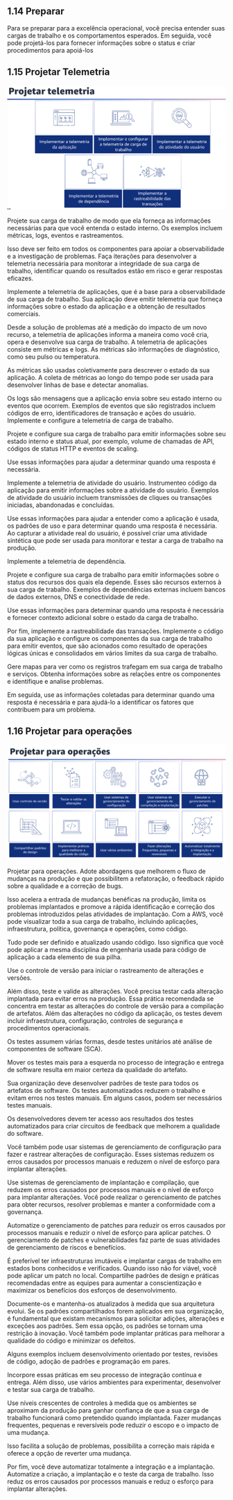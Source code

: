 ## 1.14 Preparar

Para se preparar para a excelência operacional, você precisa entender suas cargas de trabalho e os comportamentos esperados. Em seguida, você pode projetá-los para fornecer informações sobre o status e criar procedimentos para apoiá-los

## 1.15 Projetar Telemetria

![alt text](image-7.png)

Projete sua carga de trabalho de modo que ela forneça as informações necessárias para que você entenda o estado interno. Os exemplos incluem métricas, logs, eventos e rastreamentos.

Isso deve ser feito em todos os componentes para apoiar a observabilidade e a investigação de problemas. Faça iterações para desenvolver a telemetria necessária para monitorar a integridade de sua carga de trabalho, identificar quando os resultados estão em risco e gerar respostas eficazes.

Implemente a telemetria de aplicações, que é a base para a observabilidade de sua carga de trabalho. Sua aplicação deve emitir telemetria que forneça informações sobre o estado da aplicação e a obtenção de resultados comerciais.

Desde a solução de problemas até a medição do impacto de um novo recurso, a telemetria de aplicações informa a maneira como você cria, opera e desenvolve sua carga de trabalho.
A telemetria de aplicações consiste em métricas e logs. As métricas são informações de diagnóstico, como seu pulso ou temperatura.

As métricas são usadas coletivamente para descrever o estado da sua aplicação. A coleta de métricas ao longo do tempo pode ser usada para desenvolver linhas de base e detectar anomalias.

Os logs são mensagens que a aplicação envia sobre seu estado interno ou eventos que ocorrem. Exemplos de eventos que são registrados incluem códigos de erro, identificadores de transação e ações do usuário. Implemente e configure a telemetria de carga de trabalho.

Projete e configure sua carga de trabalho para emitir informações sobre seu estado interno e status atual, por exemplo, volume de chamadas de API, códigos de status HTTP e eventos de scaling.

Use essas informações para ajudar a determinar quando uma resposta é necessária.

Implemente a telemetria de atividade do usuário. Instrumenteo código da aplicação para emitir informações sobre a atividade do usuário. Exemplos de atividade do usuário incluem transmissões de cliques ou transações iniciadas, abandonadas e concluídas.

Use essas informações para ajudar a entender como a aplicação é usada, os padrões de uso e para determinar quando uma resposta é necessária. Ao capturar a atividade real do usuário, é possível criar uma atividade sintética que pode ser usada para monitorar e testar a carga de trabalho na produção.

Implemente a telemetria de dependência.

Projete e configure sua carga de trabalho para emitir informações sobre o status dos recursos dos quais ela depende. Esses são recursos externos à sua carga de trabalho. Exemplos de dependências externas incluem bancos de dados externos, DNS e conectividade de rede.

Use essas informações para determinar quando uma resposta é necessária e fornecer contexto adicional sobre o estado da carga de trabalho.

Por fim, implemente a rastreabilidade das transações. Implemente o código da sua aplicação e configure os componentes da sua carga de trabalho para emitir eventos, que são acionados como resultado de operações lógicas únicas e consolidados em vários limites da sua carga de trabalho.

Gere mapas para ver como os registros trafegam em sua carga de trabalho e serviços. Obtenha informações sobre as relações entre os componentes e identifique e analise problemas.

Em seguida, use as informações coletadas para determinar quando uma resposta é necessária e para ajudá-lo a identificar os fatores que contribuem para um problema.

## 1.16 Projetar para operações

![alt text](image-8.png)

Projetar para operações. Adote abordagens que melhorem o fluxo de mudanças na produção e que possibilitem a refatoração, o feedback rápido sobre a qualidade e a correção de bugs.

Isso acelera a entrada de mudanças benéficas na produção, limita os problemas implantados e promove a rápida identificação e correção dos problemas introduzidos pelas atividades de implantação. Com a AWS, você pode visualizar toda a sua carga de trabalho, incluindo aplicações, infraestrutura, política, governança e operações, como código.

Tudo pode ser definido e atualizado usando código. Isso significa que você pode aplicar a mesma disciplina de engenharia usada para código de aplicação a cada elemento de sua pilha. 

Use o controle de versão para iniciar o rastreamento de alterações e versões. 

Além disso, teste e valide as alterações. Você precisa testar cada alteração implantada para evitar erros na produção. Essa prática recomendada se concentra em testar as alterações do controle de versão para a compilação de artefatos. Além das alterações no código da aplicação, os testes devem incluir infraestrutura, configuração, controles de segurança e procedimentos operacionais. 

Os testes assumem várias formas, desde testes unitários até análise de componentes de software (SCA). 

Mover os testes mais para a esquerda no processo de integração e entrega de software resulta em maior certeza da qualidade do artefato. 

Sua organização deve desenvolver padrões de teste para todos os artefatos de software. Os testes automatizados reduzem o trabalho e evitam erros nos testes manuais. Em alguns casos, podem ser necessários testes manuais. 

Os desenvolvedores devem ter acesso aos resultados dos testes automatizados para criar circuitos de feedback que melhorem a qualidade do software. 

Você também pode usar sistemas de gerenciamento de configuração para fazer e rastrear alterações de configuração.
Esses sistemas reduzem os erros causados por processos manuais e reduzem o nível de esforço para implantar alterações. 

Use sistemas de gerenciamento de implantação e compilação, que reduzem os erros causados por processos manuais e o nível de esforço para implantar alterações. Você pode realizar o gerenciamento de patches para obter recursos, resolver problemas e manter a conformidade com a governança. 

Automatize o gerenciamento de patches para reduzir os erros causados por processos manuais e reduzir o nível de esforço para aplicar patches. O gerenciamento de patches e vulnerabilidades faz parte de suas atividades de gerenciamento de riscos e benefícios.

É preferível ter infraestruturas imutáveis e implantar cargas de trabalho em estados bons conhecidos e verificados. Quando isso não for viável, você pode aplicar um patch no local. Compartilhe padrões de design e práticas recomendadas entre as equipes para aumentar a conscientização e maximizar os benefícios dos esforços de desenvolvimento.

Documente-os e mantenha-os atualizados à medida que sua arquitetura evolui. Se os padrões compartilhados forem aplicados em sua organização, é fundamental que existam mecanismos para solicitar adições, alterações e exceções aos padrões. Sem essa opção, os padrões se tornam uma restrição à inovação. Você também pode implantar práticas para melhorar a qualidade do código e minimizar os defeitos.

Alguns exemplos incluem desenvolvimento orientado por testes, revisões de código, adoção de padrões e programação em pares.

Incorpore essas práticas em seu processo de integração contínua e entrega. Além disso, use vários ambientes para experimentar, desenvolver e testar sua carga de trabalho.

Use níveis crescentes de controles à medida que os ambientes se aproximam da produção para ganhar confiança de que a sua carga de trabalho funcionará como pretendido quando implantada. Fazer mudanças frequentes, pequenas e reversíveis pode reduzir o escopo e o impacto de uma mudança.

Isso facilita a solução de problemas, possibilita a correção mais rápida e oferece a opção de reverter uma mudança.

Por fim, você deve automatizar totalmente a integração e a implantação. Automatize a criação, a implantação e o teste da carga de trabalho. Isso reduz os erros causados por processos manuais e reduz o esforço para implantar alterações.
